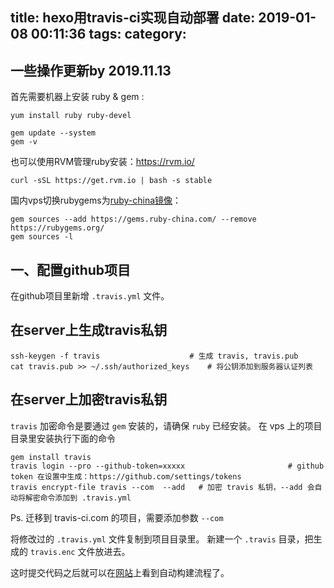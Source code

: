 title: hexo用travis-ci实现自动部署
date: 2019-01-08 00:11:36
tags:
category:
---

## 一些操作更新by 2019.11.13

首先需要机器上安装 ruby & gem :
```
yum install ruby ruby-devel

gem update --system
gem -v
```

也可以使用RVM管理ruby安装：<https://rvm.io/>
```
curl -sSL https://get.rvm.io | bash -s stable
```

国内vps切换rubygems为[ruby-china镜像](https://gems.ruby-china.com/)：
```
gem sources --add https://gems.ruby-china.com/ --remove https://rubygems.org/
gem sources -l
```


## 一、配置github项目

在github项目里新增 `.travis.yml` 文件。


## 在server上生成travis私钥

```
ssh-keygen -f travis                    # 生成 travis, travis.pub
cat travis.pub >> ~/.ssh/authorized_keys    # 将公钥添加到服务器认证列表
```

## 在server上加密travis私钥

`travis` 加密命令是要通过 `gem` 安装的，请确保 `ruby` 已经安装。
在 vps 上的项目目录里安装执行下面的命令

```
gem install travis
travis login --pro --github-token=xxxxx                       # github token 在设置中生成：https://github.com/settings/tokens
travis encrypt-file travis --com  --add   # 加密 travis 私钥，--add 会自动将解密命令添加到 .travis.yml
```

Ps. 迁移到 travis-ci.com 的项目，需要添加参数 `--com` 

将修改过的 `.travis.yml` 文件复制到项目目录里。
新建一个 `.travis` 目录，把生成的 `travis.enc` 文件放进去。

这时提交代码之后就可以在[网站](https://travis-ci.org/)上看到自动构建流程了。
